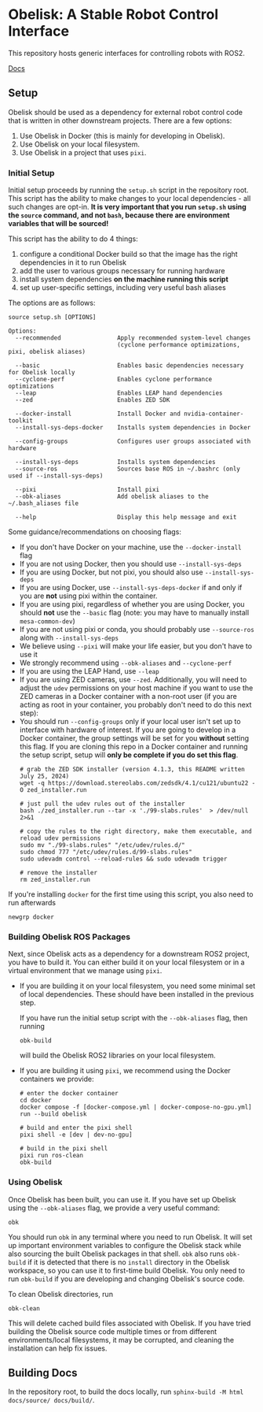 # Obelisk: A Stable Robot Control Interface
This repository hosts generic interfaces for controlling robots with ROS2.

[Docs](https://caltech-amber.github.io/obelisk/)

## Setup
Obelisk should be used as a dependency for external robot control code that is written in other downstream projects. There are a few options:
1. Use Obelisk in Docker (this is mainly for developing in Obelisk).
2. Use Obelisk on your local filesystem.
3. Use Obelisk in a project that uses `pixi`.

### Initial Setup
Initial setup proceeds by running the `setup.sh` script in the repository root. This script has the ability to make changes to your local dependencies - all such changes are opt-in. **It is very important that you run `setup.sh` using the `source` command, and not `bash`, because there are environment variables that will be sourced!**

This script has the ability to do 4 things:
1. configure a conditional Docker build so that the image has the right dependencies in it to run Obelisk
2. add the user to various groups necessary for running hardware
3. install system dependencies **on the machine running this script**
4. set up user-specific settings, including very useful bash aliases

The options are as follows:
```
source setup.sh [OPTIONS]

Options:
  --recommended                Apply recommended system-level changes
                               (cyclone performance optimizations, pixi, obelisk aliases)

  --basic                      Enables basic dependencies necessary for Obelisk locally
  --cyclone-perf               Enables cyclone performance optimizations
  --leap                       Enables LEAP hand dependencies
  --zed                        Enables ZED SDK

  --docker-install             Install Docker and nvidia-container-toolkit
  --install-sys-deps-docker    Installs system dependencies in Docker

  --config-groups              Configures user groups associated with hardware

  --install-sys-deps           Installs system dependencies
  --source-ros                 Sources base ROS in ~/.bashrc (only used if --install-sys-deps)

  --pixi                       Install pixi
  --obk-aliases                Add obelisk aliases to the ~/.bash_aliases file

  --help                       Display this help message and exit
```

Some guidance/recommendations on choosing flags:
* If you don't have Docker on your machine, use the `--docker-install` flag
* If you are not using Docker, then you should use `--install-sys-deps`
* If you are using Docker, but not pixi, you should also use `--install-sys-deps`
* If you are using Docker, use `--install-sys-deps-docker` if and only if you are **not** using pixi within the container.
* If you are using pixi, regardless of whether you are using Docker, you should **not** use the `--basic` flag (note: you may have to manually install `mesa-common-dev`)
* If you are not using pixi or conda, you should probably use `--source-ros` along with `--install-sys-deps`
* We believe using `--pixi` will make your life easier, but you don't have to use it
* We strongly recommend using `--obk-aliases` and `--cyclone-perf`
* If you are using the LEAP Hand, use `--leap`
* If you are using ZED cameras, use `--zed`. Additionally, you will need to adjust the `udev` permissions on your host machine if you want to use the ZED cameras in a Docker container with a non-root user (if you are acting as root in your container, you probably don't need to do this next step):
* You should run `--config-groups` only if your local user isn't set up to interface with hardware of interest. If you are going to develop in a Docker container, the group settings will be set for you **without** setting this flag. If you are cloning this repo in a Docker container and running the setup script, setup will **only be complete if you do set this flag**.
    ```
    # grab the ZED SDK installer (version 4.1.3, this README written July 25, 2024)
    wget -q https://download.stereolabs.com/zedsdk/4.1/cu121/ubuntu22 -O zed_installer.run

    # just pull the udev rules out of the installer
    bash ./zed_installer.run --tar -x './99-slabs.rules'  > /dev/null 2>&1

    # copy the rules to the right directory, make them executable, and reload udev permissions
    sudo mv "./99-slabs.rules" "/etc/udev/rules.d/"
    sudo chmod 777 "/etc/udev/rules.d/99-slabs.rules"
    sudo udevadm control --reload-rules && sudo udevadm trigger

    # remove the installer
    rm zed_installer.run
    ```

If you're installing `docker` for the first time using this script, you also need to run afterwards
```
newgrp docker
```

### Building Obelisk ROS Packages
Next, since Obelisk acts as a dependency for a downstream ROS2 project, you have to build it. You can either build it on your local filesystem or in a virtual environment that we manage using `pixi`.

* If you are building it on your local filesystem, you need some minimal set of local dependencies. These should have been installed in the previous step.

    If you have run the initial setup script with the `--obk-aliases` flag, then running
    ```
    obk-build
    ```
    will build the Obelisk ROS2 libraries on your local filesystem.
* If you are building it using `pixi`, we recommend using the Docker containers we provide:
    ```
    # enter the docker container
    cd docker
    docker compose -f [docker-compose.yml | docker-compose-no-gpu.yml] run --build obelisk

    # build and enter the pixi shell
    pixi shell -e [dev | dev-no-gpu]

    # build in the pixi shell
    pixi run ros-clean
    obk-build
    ```

### Using Obelisk
Once Obelisk has been built, you can use it. If you have set up Obelisk using the `--obk-aliases` flag, we provide a very useful command:
```
obk
```
You should run `obk` in any terminal where you need to run Obelisk. It will set up important environment variables to configure the Obelisk stack while also sourcing the built Obelisk packages in that shell. `obk` also runs `obk-build` if it is detected that there is no `install` directory in the Obelisk workspace, so you can use it to first-time build Obelisk. You only need to run `obk-build` if you are developing and changing Obelisk's source code.

To clean Obelisk directories, run
```
obk-clean
```
This will delete cached build files associated with Obelisk. If you have tried building the Obelisk source code multiple times or from different environments/local filesystems, it may be corrupted, and cleaning the installation can help fix issues.

## Building Docs
In the repository root, to build the docs locally, run `sphinx-build -M html docs/source/ docs/build/`.
